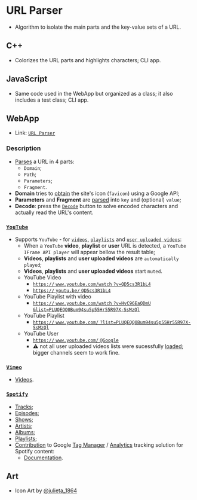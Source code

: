 # URL Parser

- Algorithm to isolate the main parts and the key-value sets of a URL.

## C++

- Colorizes the URL parts and highlights characters; CLI app.

## JavaScript

- Same code used in the WebApp but organized as a class; it also includes a test class; CLI app.

## WebApp 

- Link: [`URL Parser`](https://tomasfn87.github.io/url-parser/)

### Description

- [Parses](https://github.com/tomasfn87/url-parser/blob/main/index.html#L122) a URL in 4 parts:
  - `Domain`;
  - `Path`;
  - `Parameters`;
  - `Fragment`.
- **Domain** tries to [obtain](https://github.com/tomasfn87/url-parser/blob/main/index.html#L212) the site's icon (`favicon`) using a Google API;
- **Parameters** and **Fragment** are [parsed](https://github.com/tomasfn87/url-parser/blob/main/index.html#L105) into `key` and (optional) `value`;
- **Decode**: press the [`Decode`](https://github.com/tomasfn87/url-parser/blob/main/index.html#L153) button to solve encoded characters and actually read the URL's content.

### [`YouTube`](https://www.youtube.com)

- Supports `YouTube` - for [`videos`](https://github.com/tomasfn87/url-parser/blob/main/index.html#L330), [`playlists`](https://github.com/tomasfn87/url-parser/blob/main/index.html#L301) and [`user uploaded videos`](https://github.com/tomasfn87/url-parser/blob/main/index.html#L367):
  - When a `YouTube` **video**, **playlist** or **user** URL is detected, a `YouTube IFrame API player` will appear bellow the result table;
  - **Videos**, **playlists** and **user uploaded videos** are `automatically played`;
  - **Videos**, **playlists** and **user uploaded videos** start `muted`.
  - YouTube Video
    - [`https://` `www.youtube.com/watch` `?v=QD5cs3R1bL4`](https://www.youtube.com/watch?v=QD5cs3R1bL4)
    - [`https://` `youtu.be/` `QD5cs3R1bL4`](https://youtu.be/QD5cs3R1bL4)
  - YouTube Playlist with video
    - [`https://` `www.youtube.com/watch` `?v=HvC96EaQDmU` `&list=PLUQEQQ0Bum94su5p55Hr55R97X-SsMzQl`](https://www.youtube.com/watch?v=HvC96EaQDmU&list=PLUQEQQ0Bum94su5p55Hr55R97X-SsMzQl)
  - YouTube Playlist
    - [`https://` `www.youtube.com/` `?list=PLUQEQQ0Bum94su5p55Hr55R97X-SsMzQl`](https://www.youtube.com/?list=PLUQEQQ0Bum94su5p55Hr55R97X-SsMzQl)
  - YouTube User
    - [`https://` `www.youtube.com/` `@Google`](https://www.youtube.com/@Google)
    - :warning: not all user uploaded videos lists were sucessfully [loaded](https://github.com/tomasfn87/url-parser/blob/main/index.html#L450); bigger channels seem to work fine.

### [`Vimeo`](https://www.vimeo.com)

- [Videos](https://github.com/tomasfn87/url-parser/blob/main/index.html#L396).

### [`Spotify`](https://www.spotify.com)

- [Tracks](https://github.com/tomasfn87/url-parser/blob/main/index.html#L411);
- [Episodes](https://github.com/tomasfn87/url-parser/blob/main/index.html#L411);
- [Shows](https://github.com/tomasfn87/url-parser/blob/main/index.html#L411);
- [Artists](https://github.com/tomasfn87/url-parser/blob/main/index.html#L411);
- [Albums](https://github.com/tomasfn87/url-parser/blob/main/index.html#L411);
- [Playlists](https://github.com/tomasfn87/url-parser/blob/main/index.html#L411);
- [Contribution](https://community.spotify.com/t5/Spotify-for-Developers/Spotify-iFrame-tracking-via-GTM-Any-code/m-p/6945950) to Google [Tag Manager](https://tagmanager.google.com) / [Analytics](https://analytics.google.com) tracking solution for Spotify content:
  - [Documentation](https://github.com/tomasfn87/url-parser/blob/main/gtm/spotify-audio.json.md).

## Art

- Icon Art by [@julieta_1864](https://instagram.com/julieta_1864)
